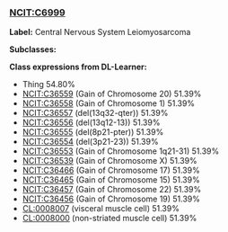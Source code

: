 
### [NCIT:C6999](http://purl.obolibrary.org/obo/NCIT_C6999)
**Label:** Central Nervous System Leiomyosarcoma

**Subclasses:** 

**Class expressions from DL-Learner:**

- Thing 54.80%
- [NCIT:C36559](http://purl.obolibrary.org/obo/NCIT_C36559) (Gain of Chromosome 20) 51.39%
- [NCIT:C36558](http://purl.obolibrary.org/obo/NCIT_C36558) (Gain of Chromosome 1) 51.39%
- [NCIT:C36557](http://purl.obolibrary.org/obo/NCIT_C36557) (del(13q32-qter)) 51.39%
- [NCIT:C36556](http://purl.obolibrary.org/obo/NCIT_C36556) (del(13q12-13)) 51.39%
- [NCIT:C36555](http://purl.obolibrary.org/obo/NCIT_C36555) (del(8p21-pter)) 51.39%
- [NCIT:C36554](http://purl.obolibrary.org/obo/NCIT_C36554) (del(3p21-23)) 51.39%
- [NCIT:C36553](http://purl.obolibrary.org/obo/NCIT_C36553) (Gain of Chromosome 1q21-31) 51.39%
- [NCIT:C36539](http://purl.obolibrary.org/obo/NCIT_C36539) (Gain of Chromosome X) 51.39%
- [NCIT:C36466](http://purl.obolibrary.org/obo/NCIT_C36466) (Gain of Chromosome 17) 51.39%
- [NCIT:C36465](http://purl.obolibrary.org/obo/NCIT_C36465) (Gain of Chromosome 15) 51.39%
- [NCIT:C36457](http://purl.obolibrary.org/obo/NCIT_C36457) (Gain of Chromosome 22) 51.39%
- [NCIT:C36456](http://purl.obolibrary.org/obo/NCIT_C36456) (Gain of Chromosome 19) 51.39%
- [CL:0008007](http://purl.obolibrary.org/obo/CL_0008007) (visceral muscle cell) 51.39%
- [CL:0008000](http://purl.obolibrary.org/obo/CL_0008000) (non-striated muscle cell) 51.39%


